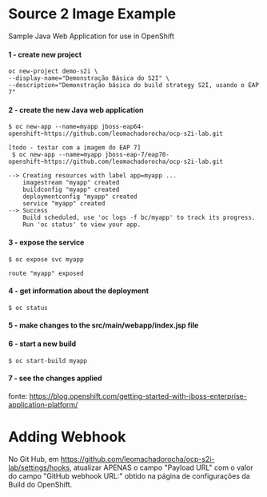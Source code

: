 # Source 2 Image Example

Sample Java Web Application for use in OpenShift

#### 1 - create new project
```
oc new-project demo-s2i \
--display-name="Demonstração Básica do S2I" \
--description="Demonstração básica do build strategy S2I, usando o EAP 7"
```

#### 2 - create the new Java web application
```
$ oc new-app --name=myapp jboss-eap64-openshift~https://github.com/leomachadorocha/ocp-s2i-lab.git

[todo - testar com a imagem do EAP 7]
 $ oc new-app --name=myapp jboss-eap-7/eap70-openshift~https://github.com/leomachadorocha/ocp-s2i-lab.git 
```
```
--> Creating resources with label app=myapp ...
    imagestream "myapp" created
    buildconfig "myapp" created
    deploymentconfig "myapp" created
    service "myapp" created
--> Success
    Build scheduled, use 'oc logs -f bc/myapp' to track its progress.
    Run 'oc status' to view your app.
```

#### 3 - expose the service
```
$ oc expose svc myapp
```
```
route "myapp" exposed
```

#### 4 - get information about the deployment
```
$ oc status
```

#### 5 - make changes to the src/main/webapp/index.jsp file

#### 6 - start a new build
```
$ oc start-build myapp
```

#### 7 - see the changes applied

fonte: https://blog.openshift.com/getting-started-with-jboss-enterprise-application-platform/

# Adding Webhook

No Git Hub, em https://github.com/leomachadorocha/ocp-s2i-lab/settings/hooks, atualizar APENAS o campo "Payload URL" com o valor do campo "GitHub webhook URL:" obtido na página de configurações da Build do OpenShift.
